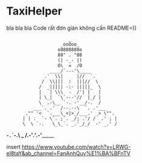 # TaxiHelper
bla bla bla
Code rất đơn giản không cần README=))

                           _
                        _ooOoo_
                       o8888888o
                       88" . "88
                       (| -_- |)
                       O\  =  /O
                    ____/`---'\____
                  .'  \\|     |//  `.
                 /  \\|||  :  |||//  \
                /  _||||| -:- |||||_  \
                |   | \\\  -  /'| |   |
                | \_|  `\`---'//  |_/ |
                \  .-\__ `-. -'__/-.  /
              ___`. .'  /--.--\  `. .'___
           ."" '<  `.___\_<|>_/___.' _> \"".
          | | :  `- \`. ;`. _/; .'/ /  .' ; |
          \  \ `-.   \_\_`. _.'_/_/  -' _.' /
___________`-.`___`-.__\ \___  /__.-'_.'_.-'_______


insert https://www.youtube.com/watch?v=LRWG-eI8taY&ab_channel=FanAnhQuy%E1%BA%BFnTV
